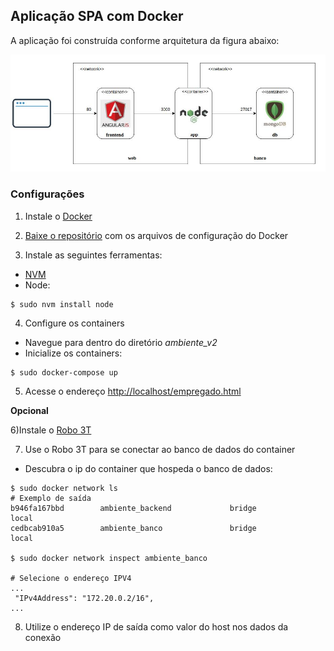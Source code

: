 ## Aplicação SPA com Docker

A aplicação foi construída conforme arquitetura da figura abaixo:

![](https://github.com/ericknilsen/HandsOn/blob/master/docker/ambiente_v2/doc/docker_v2.jpeg)

### Configurações 

1) Instale o [Docker](https://docs.docker.com/install)

2) [Baixe o repositório](https://github.com/ericknilsen/HandsOn/tree/master/docker/ambiente_v2) com os arquivos de configuração do Docker

3) Instale as seguintes ferramentas:
- [NVM](https://github.com/creationix/nvm#install-script)
- Node: 
```shell
$ sudo nvm install node
```

4) Configure os containers

- Navegue para dentro do diretório _ambiente_v2_
- Inicialize os containers:
```shell
$ sudo docker-compose up
```

5) Acesse o endereço [http://localhost/empregado.html](http://localhost/empregado.html)


**Opcional**

6)Instale o [Robo 3T](https://robomongo.org/)

7) Use o Robo 3T para se conectar ao banco de dados do container
- Descubra o ip do container que hospeda o banco de dados:
```
$ sudo docker network ls
# Exemplo de saída
b946fa167bbd        ambiente_backend             bridge              local
cedbcab910a5        ambiente_banco               bridge              local

$ sudo docker network inspect ambiente_banco

# Selecione o endereço IPV4
...
 "IPv4Address": "172.20.0.2/16",
...
```
8) Utilize o endereço IP de saída como valor do host nos dados da conexão
